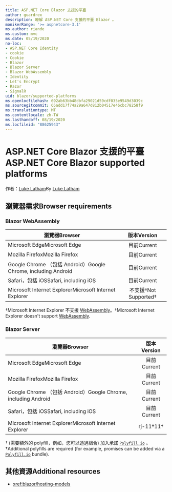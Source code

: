 ```yaml
---
title: ASP.NET Core Blazor 支援的平臺
author: guardrex
description: 瞭解 ASP.NET Core 支援的平臺 Blazor 。
monikerRange: '>= aspnetcore-3.1'
ms.author: riande
ms.custom: mvc
ms.date: 05/19/2020
no-loc:
- ASP.NET Core Identity
- cookie
- Cookie
- Blazor
- Blazor Server
- Blazor WebAssembly
- Identity
- Let's Encrypt
- Razor
- SignalR
uid: blazor/supported-platforms
ms.openlocfilehash: 692ab63bb48dbfa29021d59cdf035e9549d3039c
ms.sourcegitcommit: 65add17f74a29a647d812b04517e46cbc78258f9
ms.translationtype: MT
ms.contentlocale: zh-TW
ms.lasthandoff: 08/19/2020
ms.locfileid: "88625943"
---
```

# <a name="aspnet-core-no-locblazor-supported-platforms"></a><span data-ttu-id="48ce9-103">ASP.NET Core Blazor 支援的平臺</span><span class="sxs-lookup"><span data-stu-id="48ce9-103">ASP.NET Core Blazor supported platforms</span></span>

<span data-ttu-id="48ce9-104">作者：[Luke Latham](https://github.com/guardrex)</span><span class="sxs-lookup"><span data-stu-id="48ce9-104">By [Luke Latham](https://github.com/guardrex)</span></span>

## <a name="browser-requirements"></a><span data-ttu-id="48ce9-105">瀏覽器需求</span><span class="sxs-lookup"><span data-stu-id="48ce9-105">Browser requirements</span></span>

### Blazor WebAssembly

| <span data-ttu-id="48ce9-106">瀏覽器</span><span class="sxs-lookup"><span data-stu-id="48ce9-106">Browser</span></span>                          | <span data-ttu-id="48ce9-107">版本</span><span class="sxs-lookup"><span data-stu-id="48ce9-107">Version</span></span>               |
| -------------------------------- | :-------------------: |
| <span data-ttu-id="48ce9-108">Microsoft Edge</span><span class="sxs-lookup"><span data-stu-id="48ce9-108">Microsoft Edge</span></span>                   | <span data-ttu-id="48ce9-109">目前</span><span class="sxs-lookup"><span data-stu-id="48ce9-109">Current</span></span>               |
| <span data-ttu-id="48ce9-110">Mozilla Firefox</span><span class="sxs-lookup"><span data-stu-id="48ce9-110">Mozilla Firefox</span></span>                  | <span data-ttu-id="48ce9-111">目前</span><span class="sxs-lookup"><span data-stu-id="48ce9-111">Current</span></span>               |
| <span data-ttu-id="48ce9-112">Google Chrome （包括 Android）</span><span class="sxs-lookup"><span data-stu-id="48ce9-112">Google Chrome, including Android</span></span> | <span data-ttu-id="48ce9-113">目前</span><span class="sxs-lookup"><span data-stu-id="48ce9-113">Current</span></span>               |
| <span data-ttu-id="48ce9-114">Safari，包括 iOS</span><span class="sxs-lookup"><span data-stu-id="48ce9-114">Safari, including iOS</span></span>            | <span data-ttu-id="48ce9-115">目前</span><span class="sxs-lookup"><span data-stu-id="48ce9-115">Current</span></span>               |
| <span data-ttu-id="48ce9-116">Microsoft Internet Explorer</span><span class="sxs-lookup"><span data-stu-id="48ce9-116">Microsoft Internet Explorer</span></span>      | <span data-ttu-id="48ce9-117">不支援&dagger;</span><span class="sxs-lookup"><span data-stu-id="48ce9-117">Not Supported&dagger;</span></span> |

<span data-ttu-id="48ce9-118">&dagger;Microsoft Internet Explorer 不支援 [WebAssembly](https://webassembly.org)。</span><span class="sxs-lookup"><span data-stu-id="48ce9-118">&dagger;Microsoft Internet Explorer doesn't support [WebAssembly](https://webassembly.org).</span></span>

### Blazor Server

| <span data-ttu-id="48ce9-119">瀏覽器</span><span class="sxs-lookup"><span data-stu-id="48ce9-119">Browser</span></span>                          | <span data-ttu-id="48ce9-120">版本</span><span class="sxs-lookup"><span data-stu-id="48ce9-120">Version</span></span>    |
| -------------------------------- | :--------: |
| <span data-ttu-id="48ce9-121">Microsoft Edge</span><span class="sxs-lookup"><span data-stu-id="48ce9-121">Microsoft Edge</span></span>                   | <span data-ttu-id="48ce9-122">目前</span><span class="sxs-lookup"><span data-stu-id="48ce9-122">Current</span></span>    |
| <span data-ttu-id="48ce9-123">Mozilla Firefox</span><span class="sxs-lookup"><span data-stu-id="48ce9-123">Mozilla Firefox</span></span>                  | <span data-ttu-id="48ce9-124">目前</span><span class="sxs-lookup"><span data-stu-id="48ce9-124">Current</span></span>    |
| <span data-ttu-id="48ce9-125">Google Chrome （包括 Android）</span><span class="sxs-lookup"><span data-stu-id="48ce9-125">Google Chrome, including Android</span></span> | <span data-ttu-id="48ce9-126">目前</span><span class="sxs-lookup"><span data-stu-id="48ce9-126">Current</span></span>    |
| <span data-ttu-id="48ce9-127">Safari，包括 iOS</span><span class="sxs-lookup"><span data-stu-id="48ce9-127">Safari, including iOS</span></span>            | <span data-ttu-id="48ce9-128">目前</span><span class="sxs-lookup"><span data-stu-id="48ce9-128">Current</span></span>    |
| <span data-ttu-id="48ce9-129">Microsoft Internet Explorer</span><span class="sxs-lookup"><span data-stu-id="48ce9-129">Microsoft Internet Explorer</span></span>      | <span data-ttu-id="48ce9-130">rj-11&dagger;</span><span class="sxs-lookup"><span data-stu-id="48ce9-130">11&dagger;</span></span> |

<span data-ttu-id="48ce9-131">&dagger; (需要額外的 polyfill，例如，您可以透過組合) 加入承諾 [`Polyfill.io`](https://polyfill.io/v3/) 。</span><span class="sxs-lookup"><span data-stu-id="48ce9-131">&dagger;Additional polyfills are required (for example, promises can be added via a [`Polyfill.io`](https://polyfill.io/v3/) bundle).</span></span>

## <a name="additional-resources"></a><span data-ttu-id="48ce9-132">其他資源</span><span class="sxs-lookup"><span data-stu-id="48ce9-132">Additional resources</span></span>

* <xref:blazor/hosting-models>
